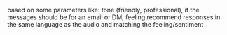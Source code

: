based on some parameters like: tone (friendly, professional), if the messages should be for an email or DM, feeling
recommend responses in the same language as the audio and matching the feeling/sentiment